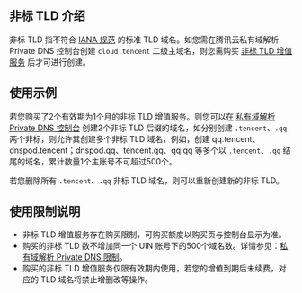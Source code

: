 

## 非标 TLD 介绍
非标 TLD 指不符合 [IANA 规范](https://www.iana.org/domains/root/db) 的标准 TLD 域名。如您需在腾讯云私有域解析 Private DNS 控制台创建 `cloud.tencent` 二级主域名，则您需购买 [非标 TLD 增值服务](https://buy.intl.cloud.tencent.com/privatedns) 后才可进行创建。


##  使用示例
若您购买了2个有效期为1个月的非标 TLD 增值服务。则您可以在 [私有域解析 Private DNS 控制台](https://console.cloud.tencent.com/privatedns/domains) 创建2个非标 TLD 后缀的域名，如分别创建  `.tencent`、`.qq` 两个非标，则允许其创建多个非标 TLD 域名，例如，创建 qq.tencent、dnspod.tencent；dnspod.qq、tencent.qq、qq.qq 等多个以 `.tencent`、`.qq` 结尾的域名，累计数量1个主账号不可超过500个。

若您删除所有 `.tencent`、`.qq` 非标 TLD 域名，则可以重新创建新的非标 TLD。


## 使用限制说明
- 非标 TLD 增值服务存在购买限制，可购买额度以购买页与控制台显示为准。
- 购买的非标 TLD 数不增加同一个 UIN 账号下的500个域名数。详情参见：[私有域解析 Private DNS 限制](https://intl.cloud.tencent.com/document/product/1097/40553)。
- 购买的非标 TLD 增值服务仅限有效期内使用，若您的增值到期后未续费，对应的 TLD 域名将禁止增删改等操作。




